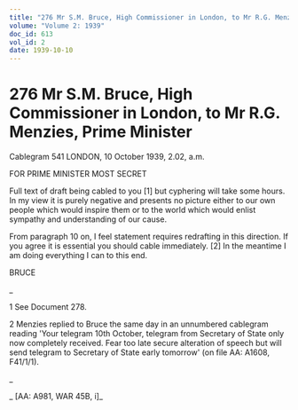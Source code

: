 ```yaml
---
title: "276 Mr S.M. Bruce, High Commissioner in London, to Mr R.G. Menzies, Prime Minister"
volume: "Volume 2: 1939"
doc_id: 613
vol_id: 2
date: 1939-10-10
---
```


# 276 Mr S.M. Bruce, High Commissioner in London, to Mr R.G. Menzies, Prime Minister

Cablegram 541 LONDON, 10 October 1939, 2.02, a.m.

FOR PRIME MINISTER MOST SECRET

Full text of draft being cabled to you [1] but cyphering will take some hours. In my view it is purely negative and presents no picture either to our own people which would inspire them or to the world which would enlist sympathy and understanding of our cause.

From paragraph 10 on, I feel statement requires redrafting in this direction. If you agree it is essential you should cable immediately. [2] In the meantime I am doing everything I can to this end.

BRUCE

_

1 See Document 278.

2 Menzies replied to Bruce the same day in an unnumbered cablegram reading 'Your telegram 10th October, telegram from Secretary of State only now completely received. Fear too late secure alteration of speech but will send telegram to Secretary of State early tomorrow' (on file AA: A1608, F41/1/1).

_

_ [AA: A981, WAR 45B, i]_
